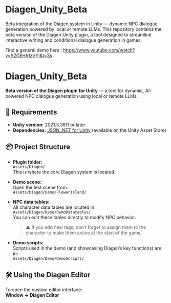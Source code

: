 # Diagen_Unity_Beta
Beta integration of the Diagen system in Unity — dynamic NPC dialogue generation powered by local or remote LLMs.  This repository contains the beta version of the Diagen Unity plugin, a tool designed to streamline interactive writing and conditional dialogue generation in games.

Find a general demo here : https://www.youtube.com/watch?v=SZGEHh1zVYI&t=3s

# Diagen_Unity_Beta

**Beta version of the Diagen plugin for Unity** — a tool for dynamic, AI-powered NPC dialogue generation using local or remote LLMs.

## 🧰 Requirements

- **Unity version:** 2021.3.38f1 or later  
- **Dependencies:** [JSON .NET for Unity](https://assetstore.unity.com/packages/tools/input-management/json-net-for-unity-11347) (available on the Unity Asset Store)

## 📦 Project Structure

- **Plugin folder:**  
  `Assets/Diagen/`  
  This is where the core Diagen system is located.

- **Demo scene:**  
  Open the test scene from:  
  `Assets/Diagen/Demo/FlowerIsland/`

- **NPC data tables:**  
  All character data tables are located in:  
  `Assets/Diagen/Demo/DemoDatatables/`  
  You can edit these tables directly to modify NPC behavior.  
  > ⚠️ If you add new tags, don’t forget to assign them to the character to make them active at the start of the game.

- **Demo scripts:**  
  Scripts used in the demo (and showcasing Diagen’s key functions) are in:  
  `Assets/Diagen/Demo/DemoScripts/`

## 🛠️ Using the Diagen Editor

To open the custom editor interface:  
**Window → Diagen Editor**

